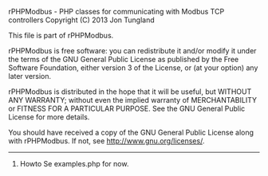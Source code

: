 rPHPModbus - PHP classes for communicating with Modbus TCP controllers
Copyright (C) 2013 Jon Tungland

This file is part of rPHPModbus.

rPHPModbus is free software: you can redistribute it and/or modify
it under the terms of the GNU General Public License as published by
the Free Software Foundation, either version 3 of the License, or
(at your option) any later version.

rPHPModbus is distributed in the hope that it will be useful,
but WITHOUT ANY WARRANTY; without even the implied warranty of
MERCHANTABILITY or FITNESS FOR A PARTICULAR PURPOSE.  See the
GNU General Public License for more details.

You should have received a copy of the GNU General Public License
along with rPHPModbus.  If not, see <http://www.gnu.org/licenses/>.


-----------------

1. Howto
	Se examples.php for now.